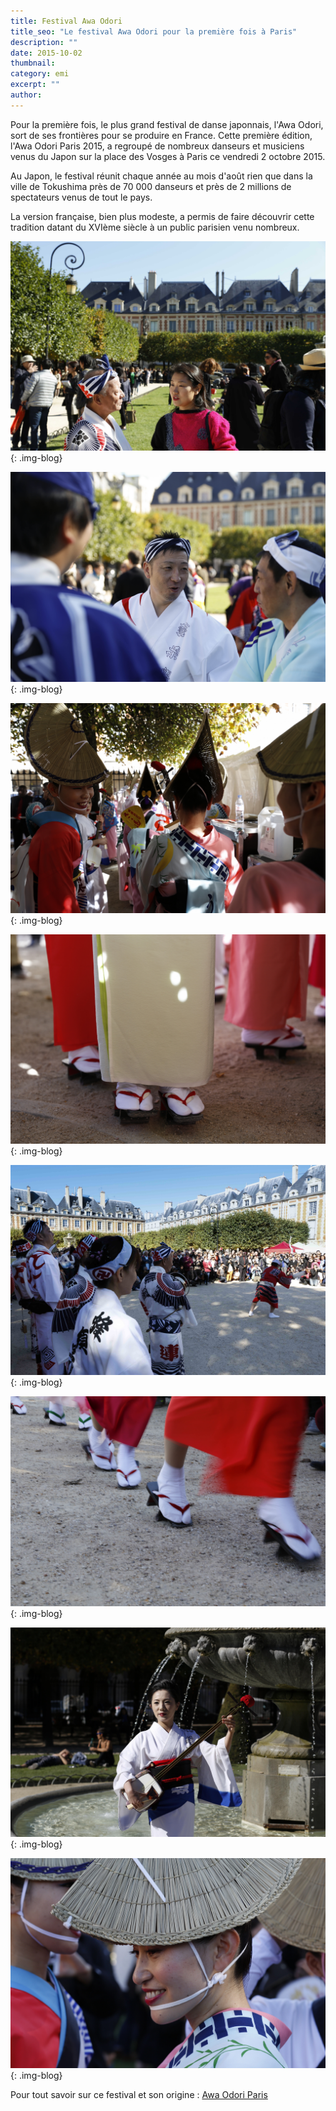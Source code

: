 ```yaml
---
title: Festival Awa Odori
title_seo: "Le festival Awa Odori pour la première fois à Paris"
description: ""
date: 2015-10-02
thumbnail:
category: emi
excerpt: ""
author:
---
```


Pour la première fois, le plus grand festival de danse japonnais, l'Awa Odori, sort de ses frontières pour se produire en France. Cette première édition, l'Awa Odori Paris 2015, a regroupé de nombreux danseurs et musiciens venus du Japon sur la place des Vosges à Paris ce vendredi 2 octobre 2015.

Au Japon, le festival réunit chaque année au mois d'août rien que dans la ville de Tokushima près de 70 000 danseurs et près de 2 millions de spectateurs venus de tout le pays.

La version française, bien plus modeste, a permis de faire découvrir cette tradition datant du XVIème siècle à un public parisien venu nombreux.

![picture alt](/images/blog/awaodori-01.JPG "Le festival Awa Odori à Paris"){: .img-blog}

![picture alt](/images/blog/awaodori-08.JPG "Le festival Awa Odori à Paris"){: .img-blog}

![picture alt](/images/blog/awaodori-02.JPG "Le festival Awa Odori à Paris"){: .img-blog}

![picture alt](/images/blog/awaodori-03.JPG "Le festival Awa Odori à Paris"){: .img-blog}

![picture alt](/images/blog/awaodori-04.JPG "Le festival Awa Odori à Paris"){: .img-blog}

![picture alt](/images/blog/awaodori-05.JPG "Le festival Awa Odori à Paris"){: .img-blog}

![picture alt](/images/blog/awaodori-06.JPG "Le festival Awa Odori à Paris"){: .img-blog}

![picture alt](/images/blog/awaodori-07.JPG "Le festival Awa Odori à Paris"){: .img-blog}

Pour tout savoir sur ce festival et son origine : [Awa Odori Paris](http://awaodoriparis.com/fr/awa/)

